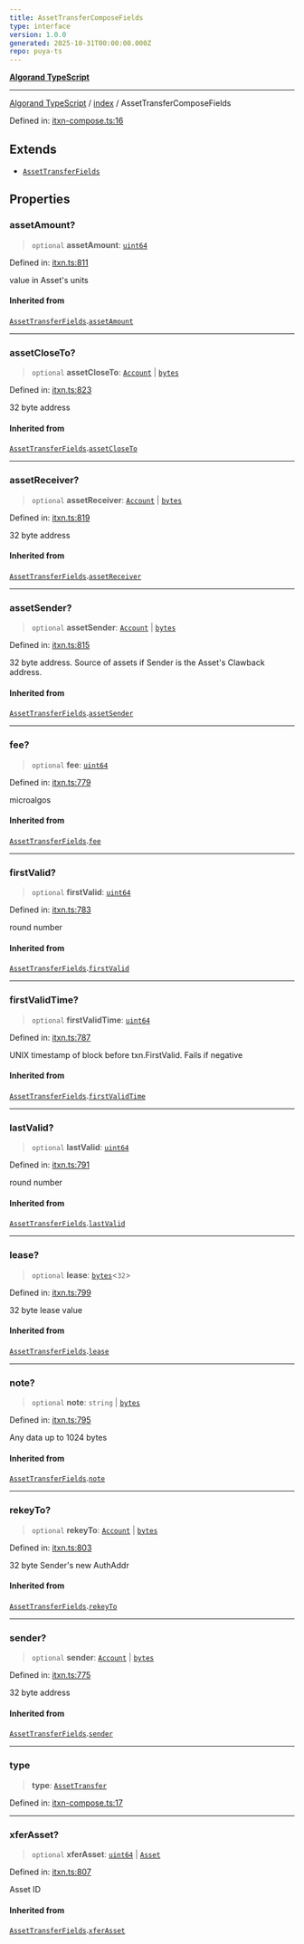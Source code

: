 ```yaml
---
title: AssetTransferComposeFields
type: interface
version: 1.0.0
generated: 2025-10-31T00:00:00.000Z
repo: puya-ts
---
```


[**Algorand TypeScript**](/reference/algorand-typescript/api/readme/)

---

[Algorand TypeScript](docs/_md/modules) / [index](docs/_md/index/README) / AssetTransferComposeFields

Defined in: [itxn-compose.ts:16](https://github.com/algorandfoundation/puya-ts/blob/main/packages/algo-ts/src/itxn-compose.ts#L16)

## Extends

- [`AssetTransferFields`](/reference/algorand-typescript/api/itxn/namespaces/itxn/interfaces/assettransferfields/)

## Properties

### assetAmount?

> `optional` **assetAmount**: [`uint64`](/reference/algorand-typescript/api/index/type-aliases/uint64/)

Defined in: [itxn.ts:811](https://github.com/algorandfoundation/puya-ts/blob/main/packages/algo-ts/src/itxn.ts#L811)

value in Asset's units

#### Inherited from

[`AssetTransferFields`](/reference/algorand-typescript/api/itxn/namespaces/itxn/interfaces/assettransferfields/).[`assetAmount`](/reference/algorand-typescript/api/itxn/namespaces/itxn/interfaces/assettransferfields/#assetamount)

---

### assetCloseTo?

> `optional` **assetCloseTo**: [`Account`](/reference/algorand-typescript/api/index/type-aliases/account/) \| [`bytes`](/reference/algorand-typescript/api/index/type-aliases/bytes/)

Defined in: [itxn.ts:823](https://github.com/algorandfoundation/puya-ts/blob/main/packages/algo-ts/src/itxn.ts#L823)

32 byte address

#### Inherited from

[`AssetTransferFields`](/reference/algorand-typescript/api/itxn/namespaces/itxn/interfaces/assettransferfields/).[`assetCloseTo`](/reference/algorand-typescript/api/itxn/namespaces/itxn/interfaces/assettransferfields/#assetcloseto)

---

### assetReceiver?

> `optional` **assetReceiver**: [`Account`](/reference/algorand-typescript/api/index/type-aliases/account/) \| [`bytes`](/reference/algorand-typescript/api/index/type-aliases/bytes/)

Defined in: [itxn.ts:819](https://github.com/algorandfoundation/puya-ts/blob/main/packages/algo-ts/src/itxn.ts#L819)

32 byte address

#### Inherited from

[`AssetTransferFields`](/reference/algorand-typescript/api/itxn/namespaces/itxn/interfaces/assettransferfields/).[`assetReceiver`](/reference/algorand-typescript/api/itxn/namespaces/itxn/interfaces/assettransferfields/#assetreceiver)

---

### assetSender?

> `optional` **assetSender**: [`Account`](/reference/algorand-typescript/api/index/type-aliases/account/) \| [`bytes`](/reference/algorand-typescript/api/index/type-aliases/bytes/)

Defined in: [itxn.ts:815](https://github.com/algorandfoundation/puya-ts/blob/main/packages/algo-ts/src/itxn.ts#L815)

32 byte address. Source of assets if Sender is the Asset's Clawback address.

#### Inherited from

[`AssetTransferFields`](/reference/algorand-typescript/api/itxn/namespaces/itxn/interfaces/assettransferfields/).[`assetSender`](/reference/algorand-typescript/api/itxn/namespaces/itxn/interfaces/assettransferfields/#assetsender)

---

### fee?

> `optional` **fee**: [`uint64`](/reference/algorand-typescript/api/index/type-aliases/uint64/)

Defined in: [itxn.ts:779](https://github.com/algorandfoundation/puya-ts/blob/main/packages/algo-ts/src/itxn.ts#L779)

microalgos

#### Inherited from

[`AssetTransferFields`](/reference/algorand-typescript/api/itxn/namespaces/itxn/interfaces/assettransferfields/).[`fee`](/reference/algorand-typescript/api/itxn/namespaces/itxn/interfaces/assettransferfields/#fee)

---

### firstValid?

> `optional` **firstValid**: [`uint64`](/reference/algorand-typescript/api/index/type-aliases/uint64/)

Defined in: [itxn.ts:783](https://github.com/algorandfoundation/puya-ts/blob/main/packages/algo-ts/src/itxn.ts#L783)

round number

#### Inherited from

[`AssetTransferFields`](/reference/algorand-typescript/api/itxn/namespaces/itxn/interfaces/assettransferfields/).[`firstValid`](/reference/algorand-typescript/api/itxn/namespaces/itxn/interfaces/assettransferfields/#firstvalid)

---

### firstValidTime?

> `optional` **firstValidTime**: [`uint64`](/reference/algorand-typescript/api/index/type-aliases/uint64/)

Defined in: [itxn.ts:787](https://github.com/algorandfoundation/puya-ts/blob/main/packages/algo-ts/src/itxn.ts#L787)

UNIX timestamp of block before txn.FirstValid. Fails if negative

#### Inherited from

[`AssetTransferFields`](/reference/algorand-typescript/api/itxn/namespaces/itxn/interfaces/assettransferfields/).[`firstValidTime`](/reference/algorand-typescript/api/itxn/namespaces/itxn/interfaces/assettransferfields/#firstvalidtime)

---

### lastValid?

> `optional` **lastValid**: [`uint64`](/reference/algorand-typescript/api/index/type-aliases/uint64/)

Defined in: [itxn.ts:791](https://github.com/algorandfoundation/puya-ts/blob/main/packages/algo-ts/src/itxn.ts#L791)

round number

#### Inherited from

[`AssetTransferFields`](/reference/algorand-typescript/api/itxn/namespaces/itxn/interfaces/assettransferfields/).[`lastValid`](/reference/algorand-typescript/api/itxn/namespaces/itxn/interfaces/assettransferfields/#lastvalid)

---

### lease?

> `optional` **lease**: [`bytes`](/reference/algorand-typescript/api/index/type-aliases/bytes/)\<`32`\>

Defined in: [itxn.ts:799](https://github.com/algorandfoundation/puya-ts/blob/main/packages/algo-ts/src/itxn.ts#L799)

32 byte lease value

#### Inherited from

[`AssetTransferFields`](/reference/algorand-typescript/api/itxn/namespaces/itxn/interfaces/assettransferfields/).[`lease`](/reference/algorand-typescript/api/itxn/namespaces/itxn/interfaces/assettransferfields/#lease)

---

### note?

> `optional` **note**: `string` \| [`bytes`](/reference/algorand-typescript/api/index/type-aliases/bytes/)

Defined in: [itxn.ts:795](https://github.com/algorandfoundation/puya-ts/blob/main/packages/algo-ts/src/itxn.ts#L795)

Any data up to 1024 bytes

#### Inherited from

[`AssetTransferFields`](/reference/algorand-typescript/api/itxn/namespaces/itxn/interfaces/assettransferfields/).[`note`](/reference/algorand-typescript/api/itxn/namespaces/itxn/interfaces/assettransferfields/#note)

---

### rekeyTo?

> `optional` **rekeyTo**: [`Account`](/reference/algorand-typescript/api/index/type-aliases/account/) \| [`bytes`](/reference/algorand-typescript/api/index/type-aliases/bytes/)

Defined in: [itxn.ts:803](https://github.com/algorandfoundation/puya-ts/blob/main/packages/algo-ts/src/itxn.ts#L803)

32 byte Sender's new AuthAddr

#### Inherited from

[`AssetTransferFields`](/reference/algorand-typescript/api/itxn/namespaces/itxn/interfaces/assettransferfields/).[`rekeyTo`](/reference/algorand-typescript/api/itxn/namespaces/itxn/interfaces/assettransferfields/#rekeyto)

---

### sender?

> `optional` **sender**: [`Account`](/reference/algorand-typescript/api/index/type-aliases/account/) \| [`bytes`](/reference/algorand-typescript/api/index/type-aliases/bytes/)

Defined in: [itxn.ts:775](https://github.com/algorandfoundation/puya-ts/blob/main/packages/algo-ts/src/itxn.ts#L775)

32 byte address

#### Inherited from

[`AssetTransferFields`](/reference/algorand-typescript/api/itxn/namespaces/itxn/interfaces/assettransferfields/).[`sender`](/reference/algorand-typescript/api/itxn/namespaces/itxn/interfaces/assettransferfields/#sender)

---

### type

> **type**: [`AssetTransfer`](/reference/algorand-typescript/api/index/enumerations/transactiontype/#assettransfer)

Defined in: [itxn-compose.ts:17](https://github.com/algorandfoundation/puya-ts/blob/main/packages/algo-ts/src/itxn-compose.ts#L17)

---

### xferAsset?

> `optional` **xferAsset**: [`uint64`](/reference/algorand-typescript/api/index/type-aliases/uint64/) \| [`Asset`](/reference/algorand-typescript/api/index/type-aliases/asset/)

Defined in: [itxn.ts:807](https://github.com/algorandfoundation/puya-ts/blob/main/packages/algo-ts/src/itxn.ts#L807)

Asset ID

#### Inherited from

[`AssetTransferFields`](/reference/algorand-typescript/api/itxn/namespaces/itxn/interfaces/assettransferfields/).[`xferAsset`](/reference/algorand-typescript/api/itxn/namespaces/itxn/interfaces/assettransferfields/#xferasset)
